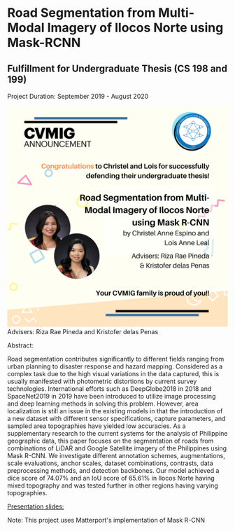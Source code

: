 # Road Segmentation from Multi-Modal Imagery of Ilocos Norte using Mask-RCNN
## Fulfillment for Undergraduate Thesis (CS 198 and 199)
Project Duration: September 2019 - August 2020 

![CVMIG Announcement](/assets/cvmig_announcements.png)
Advisers: Riza Rae Pineda and Kristofer delas Penas

Abstract:

Road segmentation contributes significantly to different fields ranging from urban planning to disaster response and hazard mapping. Considered as a complex task due to the high visual variations in the data captured, this is usually manifested with photometric distortions by current survey technologies. International efforts such as DeepGlobe2018 in 2018 and SpaceNet2019 in 2019 have been introduced to utilize image processing and deep learning methods in solving this problem. However, area localization is still an issue in the existing models in that the introduction of a new dataset with different sensor specifications, capture parameters, and sampled area topographies have yielded low accuracies. As a supplementary research to the current systems for the analysis of Philippine geographic data, this paper focuses on the segmentation of roads from combinations of LiDAR and Google Satellite imagery of the Philippines using Mask R-CNN. We investigate different annotation schemes, augmentations, scale evaluations, anchor scales, dataset combinations, contrasts, data preprocessing methods, and detection backbones. Our model achieved a dice score of 74.07% and an IoU score of 65.61% in Ilocos Norte having mixed topography and was tested further in other regions having varying topographies.

[Presentation slides:](https://github.com/lbleal1/CS198-199-CVMIG-Thesis/blob/master/assets/%5BCS%20199-Espino-Leal%5D%20Final%20Thesis%20Presentation.pdf) 

Note:
This project uses Matterport's implementation of Mask R-CNN
